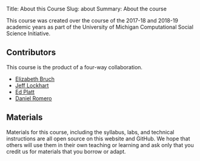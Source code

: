 Title: About this Course
Slug: about
Summary: About the course

This course was created over the course of the 2017-18 and 2018-19 academic years as part of the University of Michigan Computational Social Science Initiative. 

## Contributors
This course is the product of a four-way collaboration.

- [Elizabeth Bruch](https://mhbsd.net) 
- [Jeff Lockhart](https://jwlockhart.github.io/pages/about.html#about)
- [Ed Platt](https://elplatt.com/about)
- [Daniel Romero](http://www.dromero.org/)

## Materials
Materials for this course, including the syllabus, labs, and technical instructions are all open source on this website and GitHub. We hope that others will use them in their own teaching or learning and ask only that you credit us for materials that you borrow or adapt.
